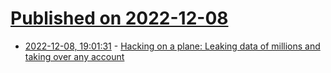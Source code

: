 # [Published on 2022-12-08](index.md)

* [2022-12-08, 19:01:31](https://news.ycombinator.com/item?id=33911698) - [Hacking on a plane: Leaking data of millions and taking over any account](https://rez0.blog/hacking/2022/12/02/hacking-on-a-plane.html)
